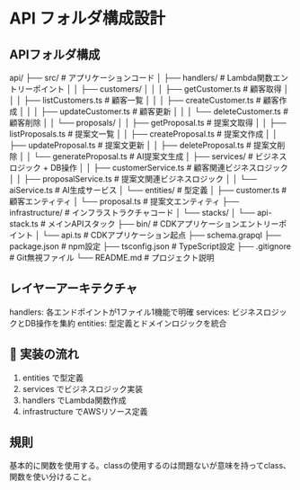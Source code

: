 # API フォルダ構成設計

## APIフォルダ構成

api/
├── src/                           # アプリケーションコード
│   ├── handlers/                  # Lambda関数エントリーポイント
│   │   ├── customers/
│   │   │   ├── getCustomer.ts         # 顧客取得
│   │   │   ├── listCustomers.ts       # 顧客一覧
│   │   │   ├── createCustomer.ts      # 顧客作成
│   │   │   ├── updateCustomer.ts      # 顧客更新
│   │   │   └── deleteCustomer.ts      # 顧客削除
│   │   └── proposals/
│   │       ├── getProposal.ts         # 提案文取得
│   │       ├── listProposals.ts       # 提案文一覧
│   │       ├── createProposal.ts      # 提案文作成
│   │       ├── updateProposal.ts      # 提案文更新
│   │       ├── deleteProposal.ts      # 提案文削除
│   │       └── generateProposal.ts    # AI提案文生成
│   ├── services/                  # ビジネスロジック + DB操作
│   │   ├── customerService.ts         # 顧客関連ビジネスロジック
│   │   ├── proposalService.ts         # 提案文関連ビジネスロジック
│   │   └── aiService.ts               # AI生成サービス
│   └── entities/                  # 型定義
│       ├── customer.ts                # 顧客エンティティ
│       └── proposal.ts                # 提案文エンティティ
├── infrastructure/                # インフラストラクチャコード
│   └── stacks/
│       └── api-stack.ts               # メインAPIスタック
├── bin/                           # CDKアプリケーションエントリーポイント
│   └── api.ts                 # CDKアプリケーション起点
├── schema.grapql 
├── package.json                   # npm設定
├── tsconfig.json                  # TypeScript設定
├── .gitignore                     # Git無視ファイル
└── README.md                      # プロジェクト説明

## レイヤーアーキテクチャ
handlers: 各エンドポイントが1ファイル1機能で明確
services: ビジネスロジックとDB操作を集約
entities: 型定義とドメインロジックを統合

## 🔧 実装の流れ

1. entities で型定義
2. services でビジネスロジック実装
3. handlers でLambda関数作成
4. infrastructure でAWSリソース定義

## 規則
基本的に関数を使用する。classの使用するのは問題ないが意味を持ってclass、関数を使い分けること。